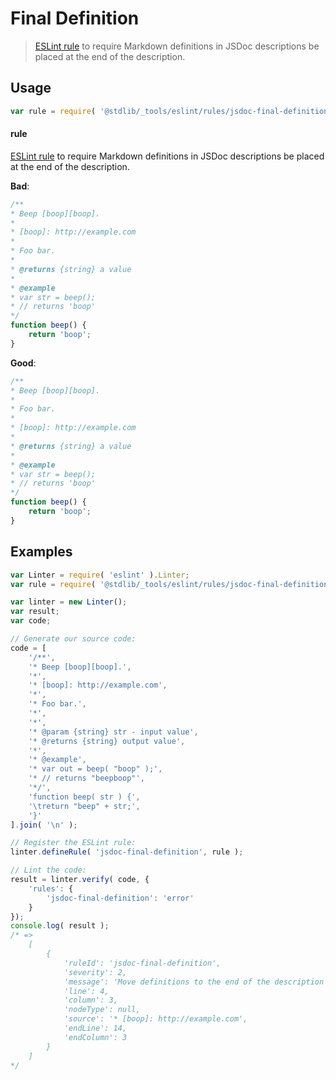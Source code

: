 # Final Definition

> [ESLint rule][eslint-rules] to require Markdown definitions in JSDoc descriptions be placed at the end of the description.

<section class="intro">

</section>

<!-- /.intro -->

<section class="usage">

## Usage

```javascript
var rule = require( '@stdlib/_tools/eslint/rules/jsdoc-final-definition' );
```

#### rule

[ESLint rule][eslint-rules] to require Markdown definitions in JSDoc descriptions be placed at the end of the description.

**Bad**:

<!-- eslint-disable stdlib/jsdoc-final-definition, stdlib/jsdoc-markdown-remark -->

```javascript
/**
* Beep [boop][boop].
*
* [boop]: http://example.com
*
* Foo bar.
*
* @returns {string} a value
*
* @example
* var str = beep();
* // returns 'boop'
*/
function beep() {
    return 'boop';
}
```

**Good**:

```javascript
/**
* Beep [boop][boop].
*
* Foo bar.
*
* [boop]: http://example.com
*
* @returns {string} a value
*
* @example
* var str = beep();
* // returns 'boop'
*/
function beep() {
    return 'boop';
}
```

</section>

<!-- /.usage -->

<section class="examples">

## Examples

```javascript
var Linter = require( 'eslint' ).Linter;
var rule = require( '@stdlib/_tools/eslint/rules/jsdoc-final-definition' );

var linter = new Linter();
var result;
var code;

// Generate our source code:
code = [
    '/**',
    '* Beep [boop][boop].',
    '*',
    '* [boop]: http://example.com',
    '*',
    '* Foo bar.',
    '*',
    '*',
    '* @param {string} str - input value',
    '* @returns {string} output value',
    '*',
    '* @example',
    '* var out = beep( "boop" );',
    '* // returns "beepboop"',
    '*/',
    'function beep( str ) {',
    '\treturn "beep" + str;',
    '}'
].join( '\n' );

// Register the ESLint rule:
linter.defineRule( 'jsdoc-final-definition', rule );

// Lint the code:
result = linter.verify( code, {
    'rules': {
        'jsdoc-final-definition': 'error'
    }
});
console.log( result );
/* =>
    [
        {
            'ruleId': 'jsdoc-final-definition',
            'severity': 2,
            'message': 'Move definitions to the end of the description (after the node at line `5`)',
            'line': 4,
            'column': 3,
            'nodeType': null,
            'source': '* [boop]: http://example.com',
            'endLine': 14,
            'endColumn': 3
        }
    ]
*/
```

</section>

<!-- /.examples -->

<section class="links">

[eslint-rules]: https://eslint.org/docs/developer-guide/working-with-rules

</section>

<!-- /.links -->
